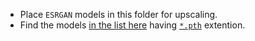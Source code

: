  * Place `ESRGAN` models in this folder for upscaling.
 * Find the models [in the list here][ref-models] having [`*.pth`][ref-pth] extention.

[ref-models]: https://upscale.wiki/wiki/Model_Database
[ref-pth]: https://fileinfo.com/extension/pth
